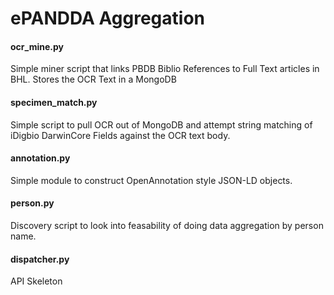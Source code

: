 ePANDDA Aggregation
=====================

#### ocr_mine.py
Simple miner script that links PBDB Biblio References to Full Text articles in BHL. Stores the OCR Text in a MongoDB

#### specimen_match.py
Simple script to pull OCR out of MongoDB and attempt string matching of iDigbio DarwinCore Fields against the OCR text body.

#### annotation.py
Simple module to construct OpenAnnotation style JSON-LD objects.

#### person.py
Discovery script to look into feasability of doing data aggregation by person name.

#### dispatcher.py
API Skeleton
